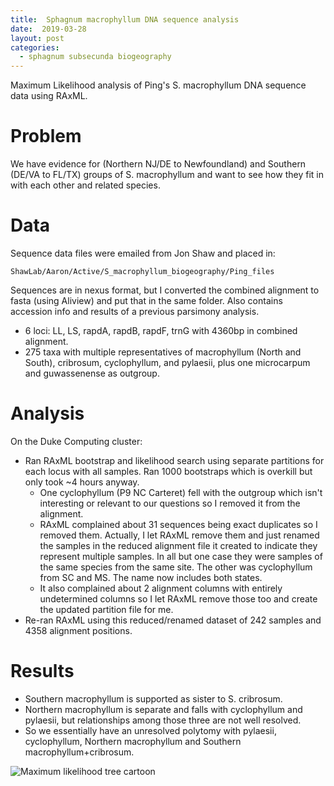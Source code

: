 ```yaml
---
title:  Sphagnum macrophyllum DNA sequence analysis
date:  2019-03-28
layout: post
categories:
  - sphagnum subsecunda biogeography
---
```

Maximum Likelihood analysis of Ping's S. macrophyllum DNA sequence data using RAxML.

# Problem

We have evidence for (Northern NJ/DE to Newfoundland) and Southern (DE/VA to FL/TX) groups of S. macrophyllum and want to see how they fit in with each other and related species.

# Data

Sequence data files were emailed from Jon Shaw and placed in:
~~~
ShawLab/Aaron/Active/S_macrophyllum_biogeography/Ping_files
~~~

Sequences are in nexus format, but I converted the combined alignment to fasta (using Aliview) and put that in the same folder. Also contains accession info and results of a previous parsimony analysis.
  * 6 loci: LL, LS, rapdA, rapdB, rapdF, trnG with 4360bp in combined alignment.
  * 275 taxa with multiple representatives of macrophyllum (North and South), cribrosum, cyclophyllum, and pylaesii, plus one microcarpum and guwassenense as outgroup.

# Analysis

On the Duke Computing cluster:
  * Ran RAxML bootstrap and likelihood search using separate partitions for each locus with all samples. Ran 1000 bootstraps which is overkill but only took ~4 hours anyway.
    - One cyclophyllum (P9 NC Carteret) fell with the outgroup which isn't interesting or relevant to our questions so I removed it from the alignment.
    - RAxML complained about 31 sequences being exact duplicates so I removed them. Actually, I let RAxML remove them and just renamed the samples in the reduced alignment file it created to indicate they represent multiple samples. In all but one case they were samples of the same species from the same site. The other was cyclophyllum from SC and MS. The name now includes both states.
    - It also complained about 2 alignment columns with entirely undetermined columns so I let RAxML remove those too and create the updated partition file for me.
  * Re-ran RAxML using this reduced/renamed dataset of 242 samples and 4358 alignment positions.

# Results

  * Southern macrophyllum is supported as sister to S. cribrosum.
  * Northern macrophyllum is separate and falls with cyclophyllum and pylaesii, but relationships among those three are not well resolved.
  * So we essentially have an unresolved polytomy with pylaesii, cyclophyllum, Northern macrophyllum and Southern macrophyllum+cribrosum.

![Maximum likelihood tree cartoon][image1]

[image1]:{{site.image_path}}S_macrophyllum_ML_tree-cartoon.png
